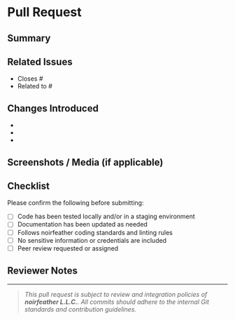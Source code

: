 # Pull Request

## Summary

<!-- Clearly describe the purpose of this pull request. What functionality or fix does it deliver? -->

## Related Issues

<!-- Link to any related issues or tasks. Use the format: Closes #123 or Related to #456 -->

- Closes #
- Related to #

## Changes Introduced

<!-- List significant changes included in this pull request. Bullet points preferred. -->

- 
- 
- 

## Screenshots / Media (if applicable)

<!-- Include UI screenshots, logs, or diagrams that support the change -->

## Checklist

Please confirm the following before submitting:

- [ ] Code has been tested locally and/or in a staging environment
- [ ] Documentation has been updated as needed
- [ ] Follows noirfeather coding standards and linting rules
- [ ] No sensitive information or credentials are included
- [ ] Peer review requested or assigned

## Reviewer Notes

<!-- Optional: Add instructions or context for the reviewer, e.g., areas to focus on -->

---

> _This pull request is subject to review and integration policies of **noirfeather L.L.C.**. All commits should adhere to the internal Git standards and contribution guidelines._
